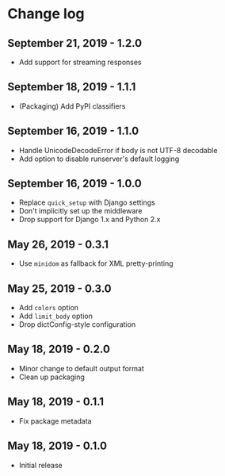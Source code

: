 # Change log

## September 21, 2019 - 1.2.0

- Add support for streaming responses

## September 18, 2019 - 1.1.1

- (Packaging) Add PyPI classifiers

## September 16, 2019 - 1.1.0

- Handle UnicodeDecodeError if body is not UTF-8 decodable
- Add option to disable runserver's default logging

## September 16, 2019 - 1.0.0

- Replace `quick_setup` with Django settings
- Don't implicitly set up the middleware
- Drop support for Django 1.x and Python 2.x

## May 26, 2019 - 0.3.1

- Use `minidom` as fallback for XML pretty-printing

## May 25, 2019 - 0.3.0

- Add `colors` option
- Add `limit_body` option
- Drop dictConfig-style configuration

## May 18, 2019 - 0.2.0

- Minor change to default output format
- Clean up packaging

## May 18, 2019 - 0.1.1

- Fix package metadata

## May 18, 2019 - 0.1.0

- Initial release
